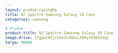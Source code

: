 ```yaml
---
layout: produk-casinghp
title: N7 Spectre Samsung Galaxy S9 Case
categories: samsung

# Produk
product-title: N7 Spectre Samsung Galaxy S9 Case
image-drive: 1fgpwC0IjcCbkJC4bDzLX94yrD10Zn3qe
harga: 90000
---
```

